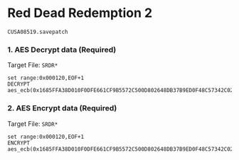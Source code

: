 # Red Dead Redemption 2

`CUSA08519.savepatch`

### 1. AES Decrypt data (Required)

Target File: `SRDR*`

```
set range:0x000120,EOF+1
DECRYPT aes_ecb(0x1685FFA38D010F0DFE661CF9B5572C500D802648DB37B9ED0F48C57342C022F5)
```

### 2. AES Encrypt data (Required)

Target File: `SRDR*`

```
set range:0x000120,EOF+1
ENCRYPT aes_ecb(0x1685FFA38D010F0DFE661CF9B5572C500D802648DB37B9ED0F48C57342C022F5)
```

